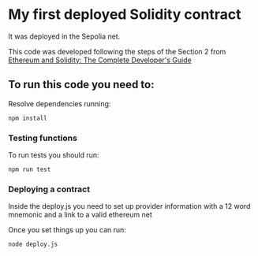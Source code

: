 # My first deployed Solidity contract
It was deployed in the Sepolia net.

This code was developed following the steps of the Section 2 from [Ethereum and Solidity: The Complete Developer's Guide](https://www.udemy.com/share/1013Fs3@0us1LuBoWBxM-9F7ZpjNRTTVeWsa586b_iV72e32Xlt3eO0N5FOfx0An3gatxknC/)


## To run this code you need to:
Resolve dependencies running:
```
npm install
```

### Testing functions
To run tests you should run:
```
npm run test
```

### Deploying a contract
Inside the deploy.js you need to set up provider information with a 12 word mnemonic and a link to a valid ethereum net

Once you set things up you can run:
```
node deploy.js
```
